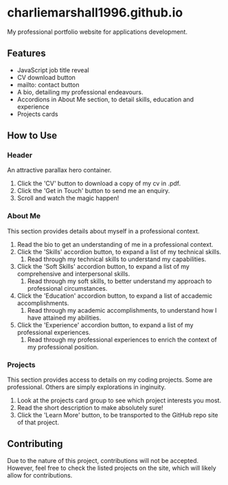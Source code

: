 # charliemarshall1996.github.io
My professional portfolio website for applications development.

## Features
- JavaScript job title reveal
- CV download button
- mailto: contact button
- A bio, detailing my professional endeavours.
- Accordions in About Me section, to detail skills, education and experience
- Projects cards

## How to Use

### Header
An attractive parallax hero container.
1. Click the 'CV' button to download a copy of my cv in .pdf.
2. Click the 'Get in Touch' button to send me an enquiry.
3. Scroll and watch the magic happen!

### About Me
This section provides details about myself in a professional context.
1. Read the bio to get an understanding of me in a professional context.
2. Click the 'Skills' accordion button, to expand a list of my technical skills.
    1. Read through my technical skills to understand my capabilities.
3. Click the 'Soft Skills' accordion button, to expand a list of my comprehensive and interpersonal skills.
    1. Read through my soft skills, to better understand my approach to professional circumstances.
4. Click the 'Education' accordion button, to expand a list of accademic accomplishments.
    1. Read through my academic accomplishments, to understand how I have attained my abilities.
5. Click the 'Experience' accordion button, to expand a list of my professional experiences.
    1. Read through my professional experiences to enrich the context of my professional position.
### Projects
This section provides access to details on my coding projects. Some are professional. Others are simply explorations in inginuity.

1. Look at the projects card group to see which project interests you most.
2. Read the short description to make absolutely sure!
3. Click the 'Learn More' button, to be transported to the GitHub repo site of that project.

## Contributing
Due to the nature of this project, contributions will not be accepted. However, feel free to check the listed projects on the site, which will likely allow for contributions.
